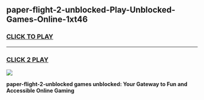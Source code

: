 
## paper-flight-2-unblocked-Play-Unblocked-Games-Online-1xt46
<h3>
<a href="https://premium76.site?title=paper-flight-2-unblocked&ref=25A">CLICK TO PLAY</a></h3>
<hr>

<h3>
<a href="https://premium76.site?title=paper-flight-2-unblocked&ref=25A">CLICK 2 PLAY</a>
  
</h3>

<a href="https://premium76.site?title=paper-flight-2-unblocked&ref=25A"><img src="https://clearcache.store/games.png"></a>


**paper-flight-2-unblocked games unblocked: Your Gateway to Fun and Accessible Online Gaming**

